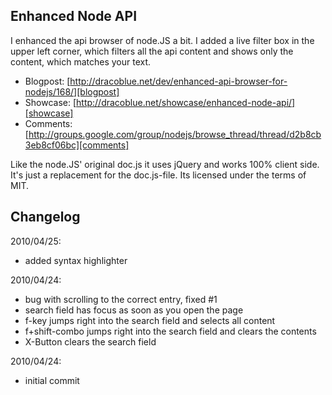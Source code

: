 Enhanced Node API
-------------

I enhanced the api browser of node.JS a bit. I added a live filter box
in the upper left corner, which filters all the api content and shows
only the content, which matches your text.

- Blogpost: [http://dracoblue.net/dev/enhanced-api-browser-for-nodejs/168/][blogpost]
- Showcase: [http://dracoblue.net/showcase/enhanced-node-api/][showcase]
- Comments: [http://groups.google.com/group/nodejs/browse_thread/thread/d2b8cb3eb8cf06bc][comments]

Like the node.JS' original doc.js it uses jQuery and works 100% client
side. It's just a replacement for the doc.js-file. Its licensed under the terms of MIT.

Changelog
-------------

2010/04/25:

 - added syntax highlighter

2010/04/24:

 - bug with scrolling to the correct entry, fixed #1
 - search field has focus as soon as you open the page
 - f-key jumps right into the search field and selects all content
 - f+shift-combo jumps right into the search field and clears the contents
 - X-Button clears the search field

2010/04/24:

 - initial commit

  [blogpost]: http://dracoblue.net/dev/enhanced-api-browser-for-nodejs/168/
  [showcase]: http://dracoblue.net/showcase/enhanced-node-api/
  [comments]: http://groups.google.com/group/nodejs/browse_thread/thread/d2b8cb3eb8cf06bc


